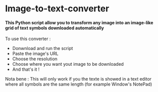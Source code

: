 # Image-to-text-converter
#### This Python script allow you to transform any image into an image-like grid of text symbols downloaded automatically
To use this converter :
* Donwnload and run the script
* Paste the image's URL
* Choose the resolution
* Choose where you want yout image to be downloaded
* And that's it ! 
 
Nota bene : This will only work if you the texte is showed in a text editor where all symbols are the same length (for example Window's NotePad)
